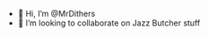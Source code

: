 - 👋 Hi, I’m @MrDithers
- 💞️ I’m looking to collaborate on Jazz Butcher stuff

<!---
MrDithers/MrDithers is a ✨ special ✨ repository because its `README.md` (this file) appears on your GitHub profile.
You can click the Preview link to take a look at your changes.
--->
